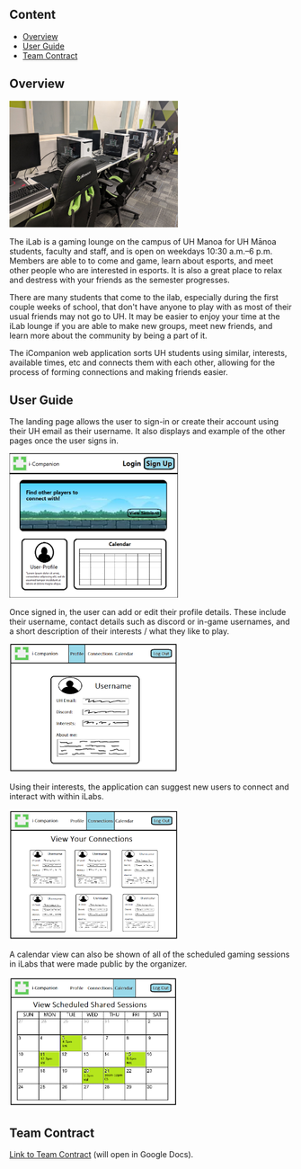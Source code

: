 <!--

# iCompanion

## Table of contents

## Team Members

## Overview

## User Guide

### Landing Page

### Sign in and sign up

### Home page

-->
<link rel="stylesheet" href="/Design/style.css">

## Content
- [Overview](#overview)
- [User Guide](#user-guide)
- [Team Contract](#team-contract)

## Overview

<img src="images/iLab-computers.jpeg" alt="iLabs" width="300">

The iLab is a gaming lounge on the campus of UH Manoa for UH Mānoa students, faculty and staff, and is open on weekdays 10:30 a.m.–6 p.m. Members are able to to come and game, learn about esports, and meet other people who are interested in esports. It is also a great place to relax and destress with your friends as the semester progresses.

There are many students that come to the ilab, especially during the first couple weeks of school, that don't have anyone to play with as most of their usual friends may not go to UH. It may be easier to enjoy your time at the iLab lounge if you are able to make new groups, meet new friends, and learn more about the community by being a part of it.

The iCompanion web application sorts UH students using similar, interests, available times, etc and connects them with each other, allowing for the process of forming connections and making friends easier.

## User Guide

The landing page allows the user to sign-in or create their account using their UH email as their username. It also displays and example of the other pages once the user signs in.

<img src="images/i-Companion-Landing-Page.png" alt="landing page mockup" width="300">

Once signed in, the user can add or edit their profile details. These include their username, contact details such as discord or in-game usernames, and a short description of their interests / what they like to play.

<img src="images/iCompanion-profile.png" alt="profile page mockup" width="300">

Using their interests, the application can suggest new users to connect and interact with within iLabs.

<img src="images/i-Companion-connections.png" alt="connections page mockup" width="300">

A calendar view can also be shown of all of the scheduled gaming sessions in iLabs that were made public by the organizer.

<img src="images/i-Companion-calendar.png" alt="calendar page mockup" width="300">

## Team Contract

[Link to Team Contract](https://docs.google.com/document/d/1fk9-8-RfUI3wKC04T7Q8dusIydw-vxO_euXqXWyy_ng/edit?usp=sharing) (will open in Google Docs).
